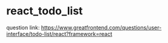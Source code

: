 # react_todo_list

question link: https://www.greatfrontend.com/questions/user-interface/todo-list/react?framework=react
